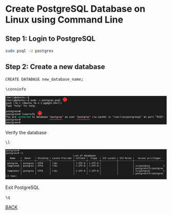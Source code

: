 # Create PostgreSQL Database on Linux using Command Line

## Step 1: Login to PostgreSQL

```bash
sudo psql -U postgres
```

## Step 2: Create a new database

```bash
CREATE DATABASE new_database_name;

```

```bash
\conninfo
```

<img src="images/01.png" alt="PostgreSQL Databases" />

Verify the database

```bash
\l
```

<img src="images/02.png" alt="PostgreSQL Exit" />

Exit PostgreSQL

```bash
\q
```

[BACK](db-import-export.md)
